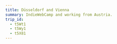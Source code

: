```yaml
---
title: Düsseldorf and Vienna
summary: IndieWebCamp and working from Austria.
trip_id:
  - t5Wt1
  - t5Wy1
  - t5X81
---
```

